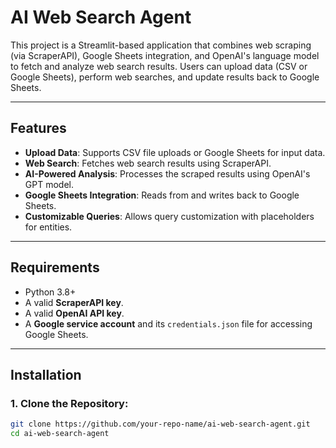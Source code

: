 # AI Web Search Agent

This project is a Streamlit-based application that combines web scraping (via ScraperAPI), Google Sheets integration, and OpenAI's language model to fetch and analyze web search results. Users can upload data (CSV or Google Sheets), perform web searches, and update results back to Google Sheets.

---

## Features

- **Upload Data**: Supports CSV file uploads or Google Sheets for input data.
- **Web Search**: Fetches web search results using ScraperAPI.
- **AI-Powered Analysis**: Processes the scraped results using OpenAI's GPT model.
- **Google Sheets Integration**: Reads from and writes back to Google Sheets.
- **Customizable Queries**: Allows query customization with placeholders for entities.

---

## Requirements

- Python 3.8+
- A valid **ScraperAPI key**.
- A valid **OpenAI API key**.
- A **Google service account** and its `credentials.json` file for accessing Google Sheets.

---

## Installation

### 1. Clone the Repository:
```bash
git clone https://github.com/your-repo-name/ai-web-search-agent.git
cd ai-web-search-agent
